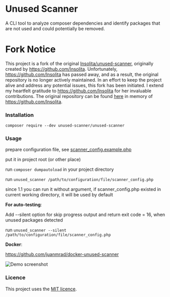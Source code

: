 # Unused Scanner

A CLI tool to analyze composer dependencies and identify packages that are not used and could potentially be removed.

# Fork Notice

This project is a fork of the original [Insolita/unused-scanner](https://github.com/Insolita/unused-scanner), originally created by https://github.com/Insolita. Unfortunately, https://github.com/Insolita has passed away, and as a result, the original repository is no longer actively maintained. In an effort to keep the project alive and address any potential issues, this fork has been initiated. I extend my heartfelt gratitude to https://github.com/Insolita for her invaluable contributions. The original repository can be found [here](https://github.com/Insolita/unused-scanner) in memory of https://github.com/Insolita.

### Installation

`composer require --dev unused-scanner/unused-scanner`

### Usage

prepare configuration file, see [scanner_config.example.php](scanner_config.example.php)

put it in project root (or other place)

run `composer dumpautoload` in your project directory

run `unused_scanner /path/to/configuration/file/scanner_config.php`

since 1.1 you can run it without  argument, if scanner_config.php existed in current working directory, it will be used
by default

**For auto-testing**:

Add --silent option for skip progress output and return exit code = 16, when unused packages detected

run `unused_scanner --silent /path/to/configuration/file/scanner_config.php`

**Docker**:

https://github.com/juanmrad/docker-unused-scanner

![Demo screenshot](unused.png)

### Licence

This project uses the [MIT licence](https://choosealicense.com/licenses/mit/).

